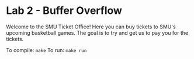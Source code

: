 Lab 2 - Buffer Overflow
=======================

Welcome to the SMU Ticket Office! Here you can buy tickets to SMU's upcoming
basketball games. The goal is to try and get us to pay you for the tickets.


To compile: `make`
To run: `make run`
